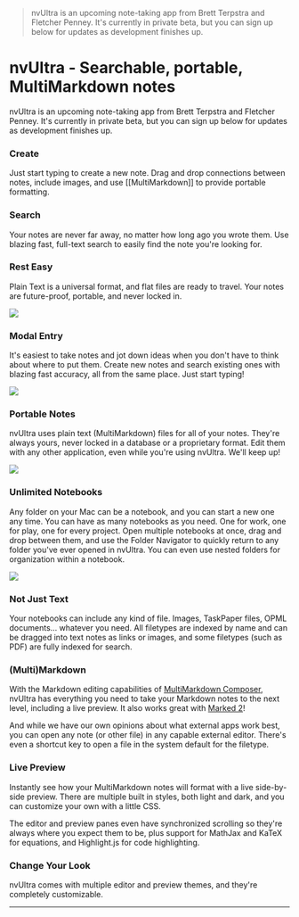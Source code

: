 > nvUltra is an upcoming note-taking app from Brett Terpstra and Fletcher Penney. It's currently in private beta, but you can sign up below for updates as development finishes up.

# nvUltra - Searchable, portable, MultiMarkdown notes
nvUltra is an upcoming note-taking app from Brett Terpstra and Fletcher Penney. It's currently in private beta, but you can sign up below for updates as development finishes up.

### Create

Just start typing to create a new note. Drag and drop connections between notes, include images, and use [[MultiMarkdown]] to provide portable formatting.

### Search

Your notes are never far away, no matter how long ago you wrote them. Use blazing fast, full-text search to easily find the note you're looking for.

### Rest Easy

Plain Text is a universal format, and flat files are ready to travel. Your notes are future-proof, portable, and never locked in.

![](chrome-extension://cjedbglnccaioiolemnfhjncicchinao/images/search-or-create.png)

### Modal Entry

It's easiest to take notes and jot down ideas when you don't have to think about where to put them. Create new notes and search existing ones with blazing fast accuracy, all from the same place. Just start typing!

![](chrome-extension://cjedbglnccaioiolemnfhjncicchinao/images/portable.png)

### Portable Notes

nvUltra uses plain text (MultiMarkdown) files for all of your notes. They're always yours, never locked in a database or a proprietary format. Edit them with any other application, even while you're using nvUltra. We'll keep up!

![](chrome-extension://cjedbglnccaioiolemnfhjncicchinao/images/multiplenotebooks.png)

### Unlimited Notebooks

Any folder on your Mac can be a notebook, and you can start a new one any time. You can have as many notebooks as you need. One for work, one for play, one for every project. Open multiple notebooks at once, drag and drop between them, and use the Folder Navigator to quickly return to any folder you've ever opened in nvUltra. You can even use nested folders for organization within a notebook.

![](chrome-extension://cjedbglnccaioiolemnfhjncicchinao/images/notjusttext.png)

### Not Just Text

Your notebooks can include any kind of file. Images, TaskPaper files, OPML documents… whatever you need. All filetypes are indexed by name and can be dragged into text notes as links or images, and some filetypes (such as PDF) are fully indexed for search.

### (Multi)Markdown

With the Markdown editing capabilities of [MultiMarkdown Composer](https://multimarkdown.com/ "MultiMarkdown Composer, the ultimate Markdown editor"), nvUltra has everything you need to take your Markdown notes to the next level, including a live preview. It also works great with [Marked 2](https://marked2app.com/ "Smarter Tools for Smarter Writers - Marked 2")!

And while we have our own opinions about what external apps work best, you can open any note (or other file) in any capable external editor. There's even a shortcut key to open a file in the system default for the filetype.

### Live Preview

Instantly see how your MultiMarkdown notes will format with a live side-by-side preview. There are multiple built in styles, both light and dark, and you can customize your own with a little CSS.

The editor and preview panes even have synchronized scrolling so they're always where you expect them to be, plus support for MathJax and KaTeX for equations, and Highlight.js for code highlighting.

### Change Your Look

nvUltra comes with multiple editor and preview themes, and they're completely customizable.

* * *